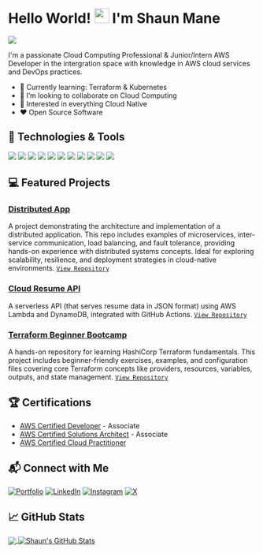 # Hello World! <img src="https://media.giphy.com/media/hvRJCLFzcasrR4ia7z/giphy.gif" width="30px" height="30px" /> I'm Shaun Mane 
<!---
<br/><a href="https://github.com/shaunmane">Programmer</a>, <a href="https://shaunmane.com">AWS Cloud Practitioner</a>, <a href="https://shaunmanesm.wixsite.com/shaunmane">Photographer</a></h1>
--->

![](https://komarev.com/ghpvc/?username=shaunmane&label=Profile%20Visits&color=blue&style=flat)

I'm a passionate Cloud Computing Professional & Junior/Intern AWS Developer in the intergration space with knowledge in AWS cloud services and DevOps practices.

- 🌱 Currently learning: Terraform & Kubernetes
- 👯 I’m looking to collaborate on Cloud Computing
- 🤔 Interested in everything Cloud Native
- ❤️ Open Source Software


## 🔧 Technologies & Tools
![](https://img.shields.io/badge/OS-Linux-informational?style=flat&logo=linux&logoColor=white&color=2bbc8a)
![](https://img.shields.io/badge/CICD-GitHub_Actions-informational?style=flat&logo=githubactions&logoColor=white&color=2bbc8a)
![](https://img.shields.io/badge/Code-Python-informational?style=flat&logo=python&logoColor=white&color=2bbc8a)
![](https://img.shields.io/badge/Shell-Bash-informational?style=flat&logo=gnu-bash&logoColor=white&color=2bbc8a)
![](https://img.shields.io/badge/Tools-Terraform-informational?style=flat&logo=terraform&logoColor=white&color=2bbc8a)
![](https://img.shields.io/badge/Tools-Docker-informational?style=flat&logo=docker&logoColor=white&color=2bbc8a)
![](https://img.shields.io/badge/Tools-Kubernetes-informational?style=flat&logo=kubernetes&logoColor=white&color=2bbc8a)
![](https://img.shields.io/badge/Tools-Grafana-informational?style=flat&logo=grafana&logoColor=white&color=2bbc8a)
![](https://img.shields.io/badge/Tools-Prometheus-informational?style=flat&logo=prometheus&logoColor=white&color=2bbc8a)
![](https://img.shields.io/badge/Tools-Postman-informational?style=flat&logo=postman&logoColor=white&color=2bbc8a)
![](https://img.shields.io/badge/AWS-Serverless-informational?style=flat&logo=serverless&logoColor=white&color=2bbc8a)


## 💻 Featured Projects 
### [Distributed App](https://github.com/shaunmane/distributed-app)
A project demonstrating the architecture and implementation of a distributed application. This repo includes examples of microservices, inter-service communication, load balancing, and fault tolerance, providing hands-on experience with distributed systems concepts. Ideal for exploring scalability, resilience, and deployment strategies in cloud-native environments. 
[`View Repository`](https://github.com/shaunmane/distributed-app)

### [Cloud Resume API](https://github.com/shaunmane/cloud-resume-api)
A serverless API (that serves resume data in JSON format) using AWS Lambda and DynamoDB, integrated with GitHub Actions. 
[`View Repository`](https://github.com/shaunmane/cloud-resume-api)

### [Terraform Beginner Bootcamp](https://github.com/shaunmane/terraform-beginner-bootcamp-2023) 
A hands-on repository for learning HashiCorp Terraform fundamentals. This project includes beginner-friendly exercises, examples, and configuration files covering core Terraform concepts like providers, resources, variables, outputs, and state management. 
[`View Repository`](https://github.com/shaunmane/terraform-beginner-bootcamp-2023)


## 🏆 Certifications 
- [AWS Certified Developer](https://www.credly.com/badges/02482651-afaf-42e5-91e6-5b2e4f8d71f1) - Associate
- [AWS Certified Solutions Architect]() - Associate 
- [AWS Certified Cloud Practitioner](https://www.credly.com/badges/b765219f-bfe6-4c6b-99b5-f4e7b5c6172b)


## 📬 Connect with Me 
[![Portfolio](https://img.shields.io/badge/shaunmane.com-%23000000.svg?style=for-the-badge&logo=firefoxbrowser&logoColor=%23FF7139)](https://shaunmane.com)
[![LinkedIn](https://img.shields.io/badge/LinkedIn-%230077B5.svg?style=for-the-badge&logo=linkedin&logoColor=white)](https://www.linkedin.com/in/shaun-mane/)
[![Instagram](https://img.shields.io/badge/Instagram-%23E4405F.svg?style=for-the-badge&logo=Instagram&logoColor=white)](https://www.instagram.com/mane_shaun/)
[![X](https://img.shields.io/badge/X-%23000000.svg?style=for-the-badge&logo=x&logoColor=white)](https://twitter.com/shaun__mane)

## 📈 GitHub Stats

<a href="https://github.com/shaunmane">
  <img align="center" src="https://github-readme-stats.vercel.app/api/top-langs/?username=shaunmane&hide=java,html,tex&title_color=ffffff&text_color=c9cacc&icon_color=2bbc8a&bg_color=1d1f21&langs_count=3" />
</a>
<a href="https://github.com/shaunmane">
  <img align="center" src="https://github-readme-stats.vercel.app/api?username=shaunmane&show_icons=true&line_height=27&count_private=true&title_color=ffffff&text_color=c9cacc&icon_color=2bbc8a&bg_color=1d1f21" alt="Shaun's GitHub Stats" />
</a>


<!---
shaunmane/shaunmane is a ✨ special ✨ repository because its `README.md` (this file) appears on your GitHub profile.
You can click the Preview link to take a look at your changes.
--->
